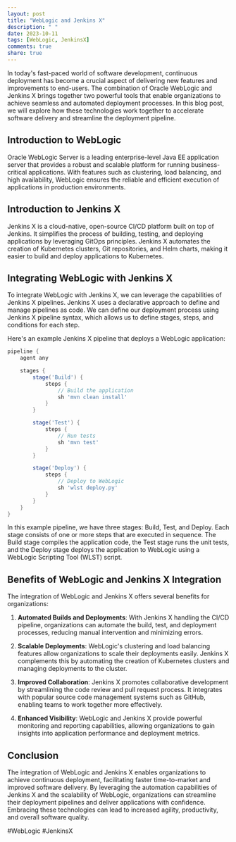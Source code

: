 ```yaml
---
layout: post
title: "WebLogic and Jenkins X"
description: " "
date: 2023-10-11
tags: [WebLogic, JenkinsX]
comments: true
share: true
---
```


In today's fast-paced world of software development, continuous deployment has become a crucial aspect of delivering new features and improvements to end-users. The combination of Oracle WebLogic and Jenkins X brings together two powerful tools that enable organizations to achieve seamless and automated deployment processes. In this blog post, we will explore how these technologies work together to accelerate software delivery and streamline the deployment pipeline.

## Introduction to WebLogic

Oracle WebLogic Server is a leading enterprise-level Java EE application server that provides a robust and scalable platform for running business-critical applications. With features such as clustering, load balancing, and high availability, WebLogic ensures the reliable and efficient execution of applications in production environments.

## Introduction to Jenkins X

Jenkins X is a cloud-native, open-source CI/CD platform built on top of Jenkins. It simplifies the process of building, testing, and deploying applications by leveraging GitOps principles. Jenkins X automates the creation of Kubernetes clusters, Git repositories, and Helm charts, making it easier to build and deploy applications to Kubernetes.

## Integrating WebLogic with Jenkins X

To integrate WebLogic with Jenkins X, we can leverage the capabilities of Jenkins X pipelines. Jenkins X uses a declarative approach to define and manage pipelines as code. We can define our deployment process using Jenkins X pipeline syntax, which allows us to define stages, steps, and conditions for each step.

Here's an example Jenkins X pipeline that deploys a WebLogic application:

```groovy
pipeline {
    agent any

    stages {
        stage('Build') {
            steps {
                // Build the application
                sh 'mvn clean install'
            }
        }

        stage('Test') {
            steps {
                // Run tests
                sh 'mvn test'
            }
        }

        stage('Deploy') {
            steps {
                // Deploy to WebLogic
                sh 'wlst deploy.py'
            }
        }
    }
}
```

In this example pipeline, we have three stages: Build, Test, and Deploy. Each stage consists of one or more steps that are executed in sequence. The Build stage compiles the application code, the Test stage runs the unit tests, and the Deploy stage deploys the application to WebLogic using a WebLogic Scripting Tool (WLST) script.

## Benefits of WebLogic and Jenkins X Integration

The integration of WebLogic and Jenkins X offers several benefits for organizations:

1. **Automated Builds and Deployments**: With Jenkins X handling the CI/CD pipeline, organizations can automate the build, test, and deployment processes, reducing manual intervention and minimizing errors.

2. **Scalable Deployments**: WebLogic's clustering and load balancing features allow organizations to scale their deployments easily. Jenkins X complements this by automating the creation of Kubernetes clusters and managing deployments to the cluster.

3. **Improved Collaboration**: Jenkins X promotes collaborative development by streamlining the code review and pull request process. It integrates with popular source code management systems such as GitHub, enabling teams to work together more effectively.

4. **Enhanced Visibility**: WebLogic and Jenkins X provide powerful monitoring and reporting capabilities, allowing organizations to gain insights into application performance and deployment metrics.

## Conclusion

The integration of WebLogic and Jenkins X enables organizations to achieve continuous deployment, facilitating faster time-to-market and improved software delivery. By leveraging the automation capabilities of Jenkins X and the scalability of WebLogic, organizations can streamline their deployment pipelines and deliver applications with confidence. Embracing these technologies can lead to increased agility, productivity, and overall software quality.

#WebLogic #JenkinsX